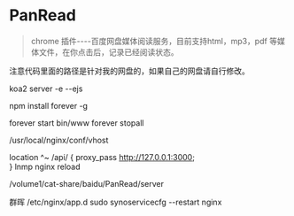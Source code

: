 # PanRead

> chrome 插件----百度网盘媒体阅读服务，目前支持html，mp3，pdf 等媒体文件，在你点击后，记录已经阅读状态。


注意代码里面的路径是针对我的网盘的，如果自己的网盘请自行修改。

koa2 server -e --ejs

npm install forever -g

forever start bin/www
forever stopall

/usr/local/nginx/conf/vhost 

location ^~ /api/ {
    proxy_pass http://127.0.0.1:3000;      
}
lnmp nginx reload


/volume1/cat-share/baidu/PanRead/server

群晖
/etc/nginx/app.d
sudo synoservicecfg --restart nginx